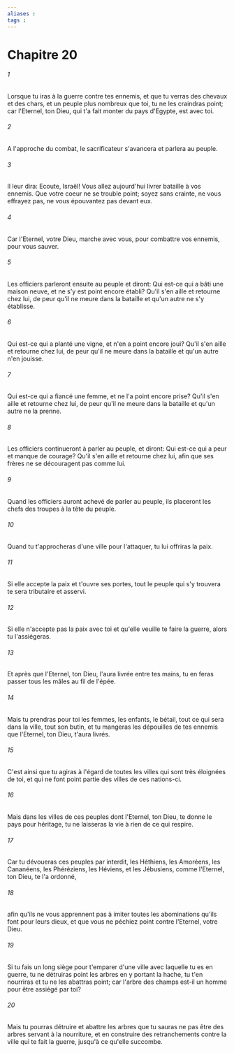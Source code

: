 ```yaml
---
aliases : 
tags : 
---
```


# Chapitre 20

###### 1
Lorsque tu iras à la guerre contre tes ennemis, et que tu verras des chevaux et des chars, et un peuple plus nombreux que toi, tu ne les craindras point; car l'Eternel, ton Dieu, qui t'a fait monter du pays d'Egypte, est avec toi.
###### 2
A l'approche du combat, le sacrificateur s'avancera et parlera au peuple.
###### 3
Il leur dira: Ecoute, Israël! Vous allez aujourd'hui livrer bataille à vos ennemis. Que votre coeur ne se trouble point; soyez sans crainte, ne vous effrayez pas, ne vous épouvantez pas devant eux.
###### 4
Car l'Eternel, votre Dieu, marche avec vous, pour combattre vos ennemis, pour vous sauver.
###### 5
Les officiers parleront ensuite au peuple et diront: Qui est-ce qui a bâti une maison neuve, et ne s'y est point encore établi? Qu'il s'en aille et retourne chez lui, de peur qu'il ne meure dans la bataille et qu'un autre ne s'y établisse.
###### 6
Qui est-ce qui a planté une vigne, et n'en a point encore joui? Qu'il s'en aille et retourne chez lui, de peur qu'il ne meure dans la bataille et qu'un autre n'en jouisse.
###### 7
Qui est-ce qui a fiancé une femme, et ne l'a point encore prise? Qu'il s'en aille et retourne chez lui, de peur qu'il ne meure dans la bataille et qu'un autre ne la prenne.
###### 8
Les officiers continueront à parler au peuple, et diront: Qui est-ce qui a peur et manque de courage? Qu'il s'en aille et retourne chez lui, afin que ses frères ne se découragent pas comme lui.
###### 9
Quand les officiers auront achevé de parler au peuple, ils placeront les chefs des troupes à la tête du peuple.
###### 10
Quand tu t'approcheras d'une ville pour l'attaquer, tu lui offriras la paix.
###### 11
Si elle accepte la paix et t'ouvre ses portes, tout le peuple qui s'y trouvera te sera tributaire et asservi.
###### 12
Si elle n'accepte pas la paix avec toi et qu'elle veuille te faire la guerre, alors tu l'assiégeras.
###### 13
Et après que l'Eternel, ton Dieu, l'aura livrée entre tes mains, tu en feras passer tous les mâles au fil de l'épée.
###### 14
Mais tu prendras pour toi les femmes, les enfants, le bétail, tout ce qui sera dans la ville, tout son butin, et tu mangeras les dépouilles de tes ennemis que l'Eternel, ton Dieu, t'aura livrés.
###### 15
C'est ainsi que tu agiras à l'égard de toutes les villes qui sont très éloignées de toi, et qui ne font point partie des villes de ces nations-ci.
###### 16
Mais dans les villes de ces peuples dont l'Eternel, ton Dieu, te donne le pays pour héritage, tu ne laisseras la vie à rien de ce qui respire.
###### 17
Car tu dévoueras ces peuples par interdit, les Héthiens, les Amoréens, les Cananéens, les Phéréziens, les Héviens, et les Jébusiens, comme l'Eternel, ton Dieu, te l'a ordonné,
###### 18
afin qu'ils ne vous apprennent pas à imiter toutes les abominations qu'ils font pour leurs dieux, et que vous ne péchiez point contre l'Eternel, votre Dieu.
###### 19
Si tu fais un long siège pour t'emparer d'une ville avec laquelle tu es en guerre, tu ne détruiras point les arbres en y portant la hache, tu t'en nourriras et tu ne les abattras point; car l'arbre des champs est-il un homme pour être assiégé par toi?
###### 20
Mais tu pourras détruire et abattre les arbres que tu sauras ne pas être des arbres servant à la nourriture, et en construire des retranchements contre la ville qui te fait la guerre, jusqu'à ce qu'elle succombe.
